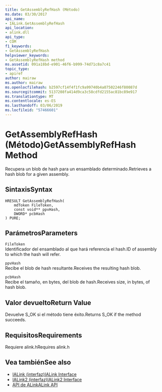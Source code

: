 ```yaml
---
title: GetAssemblyRefHash (Método)
ms.date: 03/30/2017
api_name:
- IALink.GetAssemblyRefHash
api_location:
- alink.dll
api_type:
- COM
f1_keywords:
- GetAssemblyRefHash
helpviewer_keywords:
- GetAssemblyRefHash method
ms.assetid: 091a18bd-e901-46f6-b999-74d71c8a7c41
topic_type:
- apiref
author: mairaw
ms.author: mairaw
ms.openlocfilehash: b2597cf14f4f1fc9a99740b4a07502246f80087d
ms.sourcegitcommit: 5137208fa414d9ca3c58cdfd2155ac81bc89e917
ms.translationtype: MT
ms.contentlocale: es-ES
ms.lasthandoff: 03/06/2019
ms.locfileid: "57466601"
---
```

# <a name="getassemblyrefhash-method"></a><span data-ttu-id="35d7c-102">GetAssemblyRefHash (Método)</span><span class="sxs-lookup"><span data-stu-id="35d7c-102">GetAssemblyRefHash Method</span></span>
<span data-ttu-id="35d7c-103">Recupera un blob de hash para un ensamblado determinado.</span><span class="sxs-lookup"><span data-stu-id="35d7c-103">Retrieves a hash blob for a given assembly.</span></span>  
  
## <a name="syntax"></a><span data-ttu-id="35d7c-104">Sintaxis</span><span class="sxs-lookup"><span data-stu-id="35d7c-104">Syntax</span></span>  
  
```  
HRESULT GetAssemblyRefHash(  
    mdToken FileToken,  
    const void** ppvHash,  
    DWORD* pcbHash  
) PURE;  
```  
  
## <a name="parameters"></a><span data-ttu-id="35d7c-105">Parámetros</span><span class="sxs-lookup"><span data-stu-id="35d7c-105">Parameters</span></span>  
 `FileToken`  
 <span data-ttu-id="35d7c-106">Identificador del ensamblado al que hará referencia el hash.</span><span class="sxs-lookup"><span data-stu-id="35d7c-106">ID of assembly to which the hash will refer.</span></span>  
  
 `ppvHash`  
 <span data-ttu-id="35d7c-107">Recibe el blob de hash resultante.</span><span class="sxs-lookup"><span data-stu-id="35d7c-107">Receives the resulting hash blob.</span></span>  
  
 `pcbHash`  
 <span data-ttu-id="35d7c-108">Recibe el tamaño, en bytes, del blob de hash.</span><span class="sxs-lookup"><span data-stu-id="35d7c-108">Receives size, in bytes, of hash blob.</span></span>  
  
## <a name="return-value"></a><span data-ttu-id="35d7c-109">Valor devuelto</span><span class="sxs-lookup"><span data-stu-id="35d7c-109">Return Value</span></span>  
 <span data-ttu-id="35d7c-110">Devuelve S_OK si el método tiene éxito.</span><span class="sxs-lookup"><span data-stu-id="35d7c-110">Returns S_OK if the method succeeds.</span></span>  
  
## <a name="requirements"></a><span data-ttu-id="35d7c-111">Requisitos</span><span class="sxs-lookup"><span data-stu-id="35d7c-111">Requirements</span></span>  
 <span data-ttu-id="35d7c-112">Requiere alink.h</span><span class="sxs-lookup"><span data-stu-id="35d7c-112">Requires alink.h</span></span>  
  
## <a name="see-also"></a><span data-ttu-id="35d7c-113">Vea también</span><span class="sxs-lookup"><span data-stu-id="35d7c-113">See also</span></span>
- [<span data-ttu-id="35d7c-114">IALink (interfaz)</span><span class="sxs-lookup"><span data-stu-id="35d7c-114">IALink Interface</span></span>](../../../../docs/framework/unmanaged-api/alink/ialink-interface.md)
- [<span data-ttu-id="35d7c-115">IALink2 (interfaz)</span><span class="sxs-lookup"><span data-stu-id="35d7c-115">IALink2 Interface</span></span>](../../../../docs/framework/unmanaged-api/alink/ialink2-interface.md)
- [<span data-ttu-id="35d7c-116">API de ALink</span><span class="sxs-lookup"><span data-stu-id="35d7c-116">ALink API</span></span>](../../../../docs/framework/unmanaged-api/alink/index.md)
